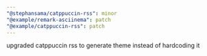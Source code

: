 ```yaml
---
"@stephansama/catppuccin-rss": minor
"@example/remark-asciinema": patch
"@example/catppuccin-rss": patch
---
```


upgraded catppuccin rss to generate theme instead of hardcoding it
